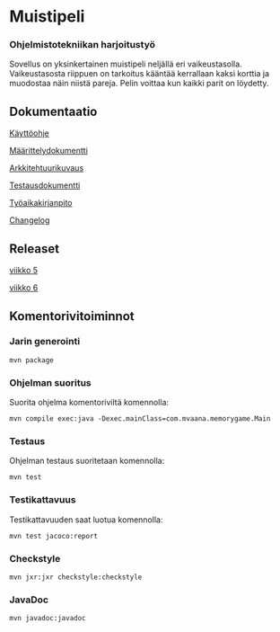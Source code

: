 # Muistipeli

### Ohjelmistotekniikan harjoitustyö

Sovellus on yksinkertainen muistipeli neljällä eri vaikeustasolla. Vaikeustasosta riippuen on tarkoitus kääntää kerrallaan kaksi korttia ja muodostaa näin niistä pareja. Pelin voittaa kun kaikki parit on löydetty.

## Dokumentaatio

[Käyttöohje](https://github.com/karppienkingi/ot-harjoitustyo/blob/master/dokumentaatio/kayttoohje.md)

[Määrittelydokumentti](https://github.com/karppienkingi/ot-harjoitustyo/blob/master/dokumentaatio/Maarittelydokumentti.md)

[Arkkitehtuurikuvaus](https://github.com/karppienkingi/ot-harjoitustyo/blob/master/dokumentaatio/arkkitehtuuri.md)

[Testausdokumentti](https://github.com/karppienkingi/ot-harjoitustyo/blob/master/dokumentaatio/testaus.md)

[Työaikakirjanpito](https://github.com/karppienkingi/ot-harjoitustyo/blob/master/dokumentaatio/tuntikirjanpito.md)

[Changelog](https://github.com/karppienkingi/ot-harjoitustyo/blob/master/dokumentaatio/changelog.md)

## Releaset

[viikko 5](https://github.com/karppienkingi/ot-harjoitustyo/releases/tag/viikko5)

[viikko 6](https://github.com/karppienkingi/ot-harjoitustyo/releases/tag/viikko6)

## Komentorivitoiminnot

### Jarin generointi

`mvn package`

### Ohjelman suoritus
Suorita ohjelma komentoriviltä komennolla: 

`mvn compile exec:java -Dexec.mainClass=com.mvaana.memorygame.Main`

### Testaus
Ohjelman testaus suoritetaan komennolla:

`mvn test`

### Testikattavuus
Testikattavuuden saat luotua komennolla:

`mvn test jacoco:report`

### Checkstyle

`mvn jxr:jxr checkstyle:checkstyle`

### JavaDoc

`mvn javadoc:javadoc`

